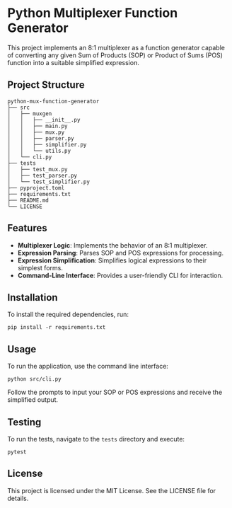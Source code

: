 # Python Multiplexer Function Generator

This project implements an 8:1 multiplexer as a function generator capable of converting any given Sum of Products (SOP) or Product of Sums (POS) function into a suitable simplified expression. 

## Project Structure

```
python-mux-function-generator
├── src
│   ├── muxgen
│   │   ├── __init__.py
│   │   ├── main.py
│   │   ├── mux.py
│   │   ├── parser.py
│   │   ├── simplifier.py
│   │   └── utils.py
│   └── cli.py
├── tests
│   ├── test_mux.py
│   ├── test_parser.py
│   └── test_simplifier.py
├── pyproject.toml
├── requirements.txt
├── README.md
└── LICENSE
```

## Features

- **Multiplexer Logic**: Implements the behavior of an 8:1 multiplexer.
- **Expression Parsing**: Parses SOP and POS expressions for processing.
- **Expression Simplification**: Simplifies logical expressions to their simplest forms.
- **Command-Line Interface**: Provides a user-friendly CLI for interaction.

## Installation

To install the required dependencies, run:

```
pip install -r requirements.txt
```

## Usage

To run the application, use the command line interface:

```
python src/cli.py
```

Follow the prompts to input your SOP or POS expressions and receive the simplified output.

## Testing

To run the tests, navigate to the `tests` directory and execute:

```
pytest
```

## License

This project is licensed under the MIT License. See the LICENSE file for details.
